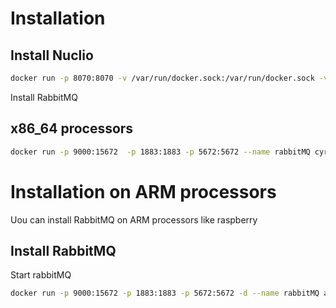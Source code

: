 # Installation

## Install Nuclio
```bash
docker run -p 8070:8070 -v /var/run/docker.sock:/var/run/docker.sock -v /tmp:/tmp --name nuclio nuclio/dashboard:stable-amd64
```

Install RabbitMQ
## x86_64 processors
```bash
docker run -p 9000:15672  -p 1883:1883 -p 5672:5672 --name rabbitMQ cyrilix/rabbitmq-mqtt
```

# Installation on ARM processors

Uou can install RabbitMQ on ARM processors like raspberry
## Install RabbitMQ
Start rabbitMQ
```bash
docker run -p 9000:15672 -p 1883:1883 -p 5672:5672 -d --name rabbitMQ arm32v7/rabbitmq:3.6-management
```